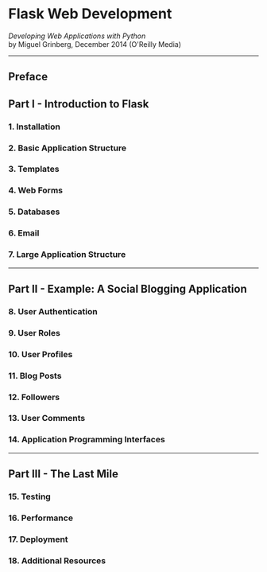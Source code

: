 # Flask Web Development
*Developing Web Applications with Python*<br>
by Miguel Grinberg, December 2014 (O'Reilly Media)

---

## Preface
## Part I - Introduction to Flask
### 1. Installation
### 2. Basic Application Structure
### 3. Templates
### 4. Web Forms
### 5. Databases
### 6. Email
### 7. Large Application Structure

---

## Part II - Example: A Social Blogging Application
### 8. User Authentication
### 9. User Roles
### 10. User Profiles
### 11. Blog Posts
### 12. Followers
### 13. User Comments
### 14. Application Programming Interfaces

---

## Part III - The Last Mile
### 15. Testing
### 16. Performance
### 17. Deployment
### 18. Additional Resources
